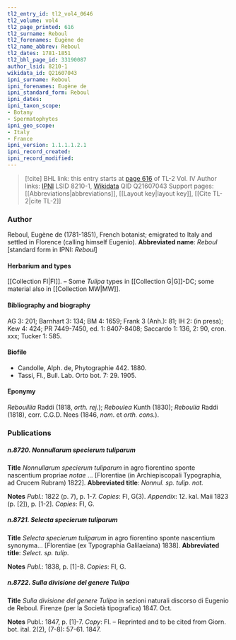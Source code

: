 ```yaml
---
tl2_entry_id: tl2_vol4_0646
tl2_volume: vol4
tl2_page_printed: 616
tl2_surname: Reboul
tl2_forenames: Eugène de
tl2_name_abbrev: Reboul
tl2_dates: 1781-1851
tl2_bhl_page_id: 33190087
author_lsid: 8210-1
wikidata_id: Q21607043
ipni_surname: Reboul
ipni_forenames: Eugène de
ipni_standard_form: Reboul
ipni_dates: 
ipni_taxon_scope: 
- Botany
- Spermatophytes
ipni_geo_scope: 
- Italy
- France
ipni_version: 1.1.1.1.2.1
ipni_record_created: 
ipni_record_modified:
---
```


> [!cite] BHL link: this entry starts at [page 616](https://www.biodiversitylibrary.org/page/33190087) of TL-2 Vol. IV
> Author links: [IPNI](https://www.ipni.org/a/8210-1) LSID 8210-1, [Wikidata](https://www.wikidata.org/wiki/Q21607043) QID Q21607043
> Support pages: [[Abbreviations|abbreviations]], [[Layout key|layout key]], [[Cite TL-2|cite TL-2]]

### Author

Reboul, Eugène de (1781-1851), French botanist; emigrated to Italy and settled in Florence (calling himself Eugenio). 
**Abbreviated name**: *Reboul* \[standard form in IPNI: *Reboul*\]

#### Herbarium and types

[[Collection FI|FI]]. – Some *Tulipa* types in [[Collection G|G]]-DC; some material also in [[Collection MW|MW]].

#### Bibliography and biography

AG 3: 201; Barnhart 3: 134; BM 4: 1659; Frank 3 (Anh.): 81; IH 2: (in press); Kew 4: 424; PR 7449-7450, ed. 1: 8407-8408; Saccardo 1: 136, 2: 90, cron. xxx; Tucker 1: 585.

#### Biofile

- Candolle, Alph. de, Phytographie 442. 1880.
- Tassi, Fl., Bull. Lab. Orto bot. 7: 29. 1905.

#### Eponymy

*Rebouillia* Raddi (1818, *orth. rej.*); *Reboulea* Kunth (1830); *Reboulia* Raddi (1818), corr. C.G.D. Nees (1846, *nom*. et *orth. cons.*).

### Publications

##### n.8720. Nonnullarum specierum tuliparum

**Title**
*Nonnullarum specierum tuliparum* in agro fiorentino sponte nascentium propriae *notae* ... \[Florentiae (in Archiepiscopali Typographia, ad Crucem Rubram) 1822\].
**Abbreviated title**: *Nonnul. sp. tulip. not.*

**Notes**
*Publ*.: 1822 (p. 7), p. 1-7. *Copies*: FI, G(3).
*Appendix*: 12. kal. Maii 1823 (p. \[2\]), p. \[1-2\]. *Copies*: FI, G.

##### n.8721. Selecta specierum tuliparum

**Title**
*Selecta specierum tuliparum* in agro fiorentino sponte nascentium synonyma... \[Florentiae (ex Typographia Galilaeiana) 1838\].
**Abbreviated title**: *Select. sp. tulip.*

**Notes**
*Publ*.: 1838, p. \[1\]-8. *Copies*: FI, G.

##### n.8722. Sulla divisione del genere Tulipa

**Title**
*Sulla divisione del genere Tulipa* in sezioni naturali discorso di Eugenio de Reboul. Firenze (per la Società tipografica) 1847. Oct.

**Notes**
Publ.: 1847, p. \[1\]-7. *Copy*: FI. – Reprinted and to be cited from Giorn. bot. ital. 2(2), (7-8): 57-61. 1847.

